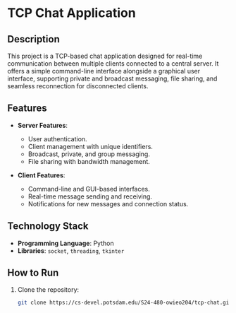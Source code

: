 # TCP Chat Application

## Description
This project is a TCP-based chat application designed for real-time communication between multiple clients connected to a central server. It offers a simple command-line interface alongside a graphical user interface, supporting private and broadcast messaging, file sharing, and seamless reconnection for disconnected clients.

## Features
- **Server Features**:
  - User authentication.
  - Client management with unique identifiers.
  - Broadcast, private, and group messaging.
  - File sharing with bandwidth management.

- **Client Features**:
  - Command-line and GUI-based interfaces.
  - Real-time message sending and receiving.
  - Notifications for new messages and connection status.

## Technology Stack
- **Programming Language**: Python
- **Libraries**: `socket`, `threading`, `tkinter`

## How to Run
1. Clone the repository:
   ```bash
   git clone https://cs-devel.potsdam.edu/S24-480-owieo204/tcp-chat.git

